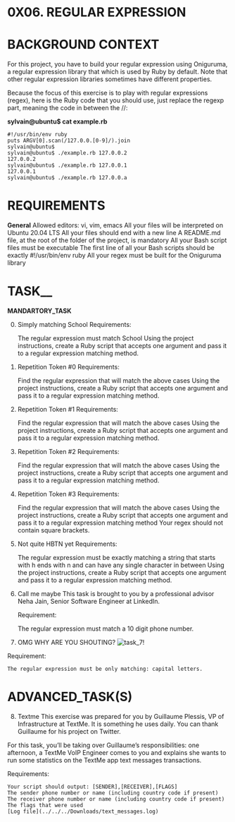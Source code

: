 # 0X06. REGULAR EXPRESSION

# BACKGROUND CONTEXT

For this project, you have to build your regular expression using Oniguruma, a regular expression library that which is used by Ruby by default. Note that other regular expression libraries sometimes have different properties.

Because the focus of this exercise is to play with regular expressions (regex), here is the Ruby code that you should use, just replace the regexp part, meaning the code in between the //:

**sylvain@ubuntu$ cat example.rb**

    #!/usr/bin/env ruby
    puts ARGV[0].scan(/127.0.0.[0-9]/).join
    sylvain@ubuntu$
    sylvain@ubuntu$ ./example.rb 127.0.0.2
    127.0.0.2
    sylvain@ubuntu$ ./example.rb 127.0.0.1
    127.0.0.1
    sylvain@ubuntu$ ./example.rb 127.0.0.a

# REQUIREMENTS

**General**
    Allowed editors: vi, vim, emacs
    All your files will be interpreted on Ubuntu 20.04 LTS
    All your files should end with a new line
    A README.md file, at the root of the folder of the project, is mandatory
    All your Bash script files must be executable
    The first line of all your Bash scripts should be exactly #!/usr/bin/env ruby
    All your regex must be built for the Oniguruma library

# TASK__
**MANDARTORY_TASK**

0. Simply matching School
Requirements:

    The regular expression must match School
    Using the project instructions, create a Ruby script that accepts one argument and pass it to a regular expression matching method.

1. Repetition Token #0
Requirements:

    Find the regular expression that will match the above cases
    Using the project instructions, create a Ruby script that accepts one argument and pass it to a regular expression matching method.

2. Repetition Token #1
Requirements:

    Find the regular expression that will match the above cases
    Using the project instructions, create a Ruby script that accepts one argument and pass it to a regular expression matching method.

3. Repetition Token #2
Requirements:

    Find the regular expression that will match the above cases
    Using the project instructions, create a Ruby script that accepts one argument and pass it to a regular expression matching method.

4. Repetition Token #3
Requirements:

    Find the regular expression that will match the above cases
    Using the project instructions, create a Ruby script that accepts one argument and pass it to a regular expression matching method
    Your regex should not contain square brackets.

5. Not quite HBTN yet
Requirements:

    The regular expression must be exactly matching a string that starts with h ends with n and can have any single character in between
    Using the project instructions, create a Ruby script that accepts one argument and pass it to a regular expression matching method.

6. Call me maybe
This task is brought to you by a professional advisor Neha Jain, Senior Software Engineer at LinkedIn.

    Requirement:

    The regular expression must match a 10 digit phone number.

7. OMG WHY ARE YOU SHOUTING?
    ![task_7!](https://intranet.alxswe.com/images/contents/sysadmin/projects/78/shouting.jpg)

Requirement:

    The regular expression must be only matching: capital letters.

# ADVANCED_TASK(S)

8. Textme
This exercise was prepared for you by Guillaume Plessis, VP of Infrastructure at TextMe. It is something he uses daily. You can thank Guillaume for his project on Twitter.

For this task, you’ll be taking over Guillaume’s responsibilities: one afternoon, a TextMe VoIP Engineer comes to you and explains she wants to run some statistics on the TextMe app text messages transactions.

Requirements:

    Your script should output: [SENDER],[RECEIVER],[FLAGS]
    The sender phone number or name (including country code if present)
    The receiver phone number or name (including country code if present)
    The flags that were used
    [Log file](../../../Downloads/text_messages.log)